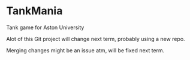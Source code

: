 # TankMania
Tank game for Aston University

Alot of this Git project will change next term, probably using a new repo.

Merging changes might be an issue atm, will be fixed next term.
